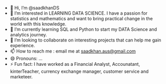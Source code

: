 - 👋 Hi, I’m @saadkhanDS
- 👀 I’m interested in LEARNING DATA SCIENCE. I have a passion for statistics and mathematics and want to bring practical change in the world with this knowledge.
- 🌱 I’m currently learning SQL and Python to start my DATA Science and analytics journey.
- 💞️ I’m looking to collaborate on interesting projects that can help me gain experience.
- 📫 How to reach me : email me at saadkhan.aus@gmail.com
- 😄 Pronouns: ...
- ⚡ Fun fact: I have worked as a Financial Analyst, Accounatant, kinterTeacher, currency exchange manager, customer service and marketeer. 

<!---
saadkhanDS/saadkhanDS is a ✨ special ✨ repository because its `README.md` (this file) appears on your GitHub profile.
You can click the Preview link to take a look at your changes.
--->
